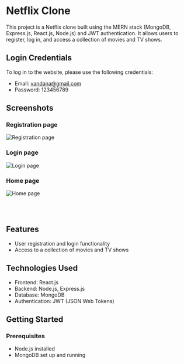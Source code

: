 # Netflix Clone

This project is a Netflix clone built using the MERN stack (MongoDB, Express.js, React.js, Node.js) and JWT authentication. It allows users to register, log in, and access a collection of movies and TV shows.

## Login Credentials

To log in to the website, please use the following credentials:

- Email: vandana@gmail.com
- Password: 123456789

## Screenshots

### Registration page

![Registration page](https://i.postimg.cc/7LfxQs9D/Screenshot-639.png)

### Login page

![Login page](https://i.postimg.cc/P5v331D9/Screenshot-638.png)

### Home page

![Home page](https://i.postimg.cc/qMWVvJxf/Screenshot-637.png)

<br>
<br>

## Features

- User registration and login functionality
- Access to a collection of movies and TV shows

## Technologies Used

- Frontend: React.js
- Backend: Node.js, Express.js
- Database: MongoDB
- Authentication: JWT (JSON Web Tokens)

## Getting Started

### Prerequisites

- Node.js installed
- MongoDB set up and running
